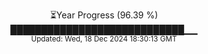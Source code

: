 <p align="center">
⏳Year Progress (96.39 %) <br>
████████████████████████████▁▁ <br>
<sub>Updated: Wed, 18 Dec 2024 18:30:13 GMT</sub>
</p>

